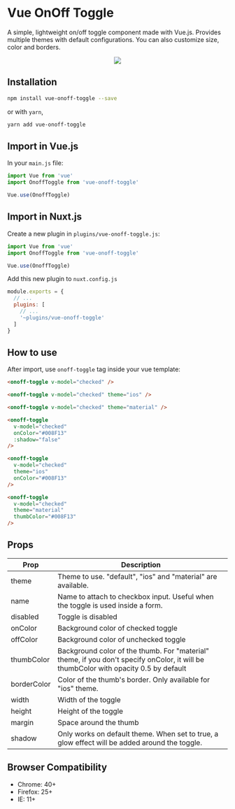 # Vue OnOff Toggle

A simple, lightweight on/off toggle component made with Vue.js. Provides multiple themes with default configurations. You can also customize size, color and borders.

<p align="center">
  <img src="https://i.imgur.com/pVI4GIB.png">
</p>

## Installation
```bash
npm install vue-onoff-toggle --save
```
or with `yarn`,
```bash
yarn add vue-onoff-toggle
```


## Import in Vue.js
In your `main.js` file:

```javascript
import Vue from 'vue'
import OnoffToggle from 'vue-onoff-toggle'

Vue.use(OnoffToggle)
```

## Import in Nuxt.js
Create a new plugin in `plugins/vue-onoff-toggle.js`:

```javascript
import Vue from 'vue'
import OnoffToggle from 'vue-onoff-toggle'

Vue.use(OnoffToggle)
```

Add this new plugin to `nuxt.config.js`

```javascript
module.exports = {
  // ...
  plugins: [
    // ...
    '~plugins/vue-onoff-toggle'
  ]
}
```

## How to use
After import, use `onoff-toggle` tag inside your vue template:
```html
<onoff-toggle v-model="checked" />

<onoff-toggle v-model="checked" theme="ios" />

<onoff-toggle v-model="checked" theme="material" />

<onoff-toggle
  v-model="checked"
  onColor="#008F13"
  :shadow="false"
/>

<onoff-toggle
  v-model="checked"
  theme="ios"
  onColor="#008F13"
/>

<onoff-toggle
  v-model="checked"
  theme="material"
  thumbColor="#008F13"
/>
```


## Props
<table>
  <thead>
    <tr>
      <th>Prop</th>
      <th>Description</th>
    </tr>
  </thead>
  <tbody>
    <tr>
      <td>theme</td>
      <td>Theme to use. "default", "ios" and "material" are available.</td>
    </tr>
    <tr>
      <td>name</td>
      <td>Name to attach to checkbox input. Useful when the toggle is used inside a form.</td>
    </tr>
    <tr>
      <td>disabled</td>
      <td>Toggle is disabled</td>
    </tr>
    <tr>
      <td>onColor</td>
      <td>Background color of checked toggle</td>
    </tr>
    <tr>
      <td>offColor</td>
      <td>Background color of unchecked toggle</td>
    </tr>
    <tr>
      <td>thumbColor</td>
      <td>Background color of the thumb. For "material" theme, if you don't specify onColor, it will be thumbColor with opacity 0.5 by default</td>
    </tr>
    <tr>
      <td>borderColor</td>
      <td>Color of the thumb's border. Only available for "ios" theme.</td>
    </tr>
    <tr>
      <td>width</td>
      <td>Width of the toggle</td>
    </tr>
    <tr>
      <td>height</td>
      <td>Height of the toggle</td>
    </tr>
    <tr>
      <td>margin</td>
      <td>Space around the thumb</td>
    </tr>
    <tr>
      <td>shadow</td>
      <td>Only works on default theme. When set to true, a glow effect will be added around the toggle.</td>
    </tr>
  </tbody>
</table>


## Browser Compatibility

* Chrome: 40+
* Firefox: 25+
* IE: 11+
